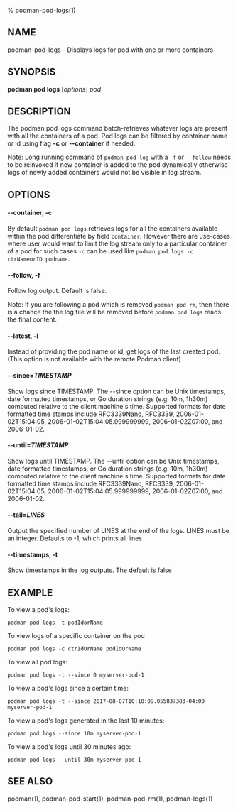 % podman-pod-logs(1)

## NAME
podman\-pod\-logs - Displays logs for pod with one or more containers

## SYNOPSIS
**podman pod logs** [*options*] *pod*

## DESCRIPTION
The podman pod logs command batch-retrieves whatever logs are present with all the containers of a pod. Pod logs can be filtered by container name or id using flag **-c** or **--container** if needed.

Note: Long running command of `podman pod log` with a `-f` or `--follow` needs to be reinvoked if new container is added to the pod dynamically otherwise logs of newly added containers would not be visible in log stream.

## OPTIONS

#### **--container**, **-c**

By default `podman pod logs` retrieves logs for all the containers available within the pod differentiate by field `container`. However there are use-cases where user would want to limit the log stream only to a particular container of a pod for such cases `-c` can be used like `podman pod logs -c ctrNameorID podname`.

#### **--follow**, **-f**

Follow log output.  Default is false.

Note: If you are following a pod which is removed `podman pod rm`, then there is a
chance the the log file will be removed before `podman pod logs` reads the final content.

#### **--latest**, **-l**

Instead of providing the pod name or id, get logs of the last created pod. (This option is not available with the remote Podman client)

#### **--since**=*TIMESTAMP*

Show logs since TIMESTAMP. The --since option can be Unix timestamps, date formatted timestamps, or Go duration
strings (e.g. 10m, 1h30m) computed relative to the client machine's time. Supported formats for date formatted
time stamps include RFC3339Nano, RFC3339, 2006-01-02T15:04:05, 2006-01-02T15:04:05.999999999, 2006-01-02Z07:00,
and 2006-01-02.

#### **--until**=*TIMESTAMP*

Show logs until TIMESTAMP. The --until option can be Unix timestamps, date formatted timestamps, or Go duration
strings (e.g. 10m, 1h30m) computed relative to the client machine's time. Supported formats for date formatted
time stamps include RFC3339Nano, RFC3339, 2006-01-02T15:04:05, 2006-01-02T15:04:05.999999999, 2006-01-02Z07:00,
and 2006-01-02.


#### **--tail**=*LINES*

Output the specified number of LINES at the end of the logs.  LINES must be an integer.  Defaults to -1,
which prints all lines

#### **--timestamps**, **-t**

Show timestamps in the log outputs.  The default is false

## EXAMPLE

To view a pod's logs:
```
podman pod logs -t podIdorName
```

To view logs of a specific container on the pod
```
podman pod logs -c ctrIdOrName podIdOrName
```

To view all pod logs:
```
podman pod logs -t --since 0 myserver-pod-1
```

To view a pod's logs since a certain time:
```
podman pod logs -t --since 2017-08-07T10:10:09.055837383-04:00 myserver-pod-1
```

To view a pod's logs generated in the last 10 minutes:
```
podman pod logs --since 10m myserver-pod-1
```

To view a pod's logs until 30 minutes ago:
```
podman pod logs --until 30m myserver-pod-1
```

## SEE ALSO
podman(1), podman-pod-start(1), podman-pod-rm(1), podman-logs(1)
